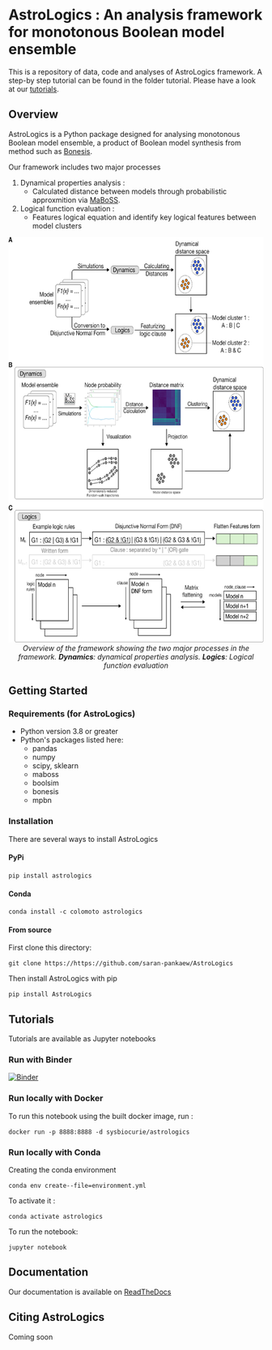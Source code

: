 # AstroLogics : An analysis framework for monotonous Boolean model ensemble

This is a repository of data, code and analyses of AstroLogics framework.
A step-by step tutorial can be found in the folder tutorial. Please have a look at our [tutorials](https://astrologics.readthedocs.io/en/latest/tutorials.html). 


## Overview
AstroLogics is a Python package designed for analysing monotonous Boolean model ensemble, a product of Boolean model synthesis from method such as [Bonesis](https://bnediction.github.io/bonesis/index.html).

Our framework includes two major processes 
1. Dynamical properties analysis : 
    - Calculated distance between models through probabilistic approxmition via [MaBoSS](https://github.com/sysbio-curie/MaBoSS).
2. Logical function evaluation : 
    - Features logical equation and identify key logical features between model clusters

<p align="center">
<img height="800" src="./doc/images/Figure2_Overview_framework.png" />
<br>
<em> Overview of the framework showing the two major processes in the framework. <strong>Dynamics</strong>: dynamical properties analysis. <strong>Logics</strong>: Logical function evaluation </em>
</br>
</p>

## Getting Started
### Requirements (for AstroLogics)
- Python version 3.8 or greater
- Python's packages listed here:
    - pandas
    - numpy
    - scipy, sklearn
    - maboss
    - boolsim
    - bonesis
    - mpbn
### Installation 

There are several ways to install AstroLogics


#### PyPi

```
pip install astrologics
```

#### Conda
```
conda install -c colomoto astrologics
```

#### From source
First clone this directory:
```
git clone https://https://github.com/saran-pankaew/AstroLogics
```

Then install AstroLogics with pip
```
pip install AstroLogics
```


## Tutorials

Tutorials are available as Jupyter notebooks

### Run with Binder

[![Binder](https://mybinder.org/badge_logo.svg)](https://mybinder.org/v2/gh/saran-pankaew/AstroLogics/main?filepath=AstroLogics)


### Run locally with Docker
To run this notebook using the built docker image, run : 
```
docker run -p 8888:8888 -d sysbiocurie/astrologics
```

### Run locally with Conda
Creating the conda environment
```
conda env create--file=environment.yml
```

To activate it : 
```
conda activate astrologics
```

To run the notebook: 
```
jupyter notebook
```

## Documentation

Our documentation is available on [ReadTheDocs](https://astrologics.readthedocs.io/)


## Citing AstroLogics
Coming soon
